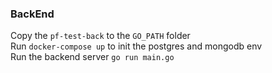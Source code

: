 ### BackEnd  
Copy the ```pf-test-back``` to the ```GO_PATH``` folder  
Run ```docker-compose up``` to init the postgres and mongodb env  
Run the backend server ```go run main.go```  

